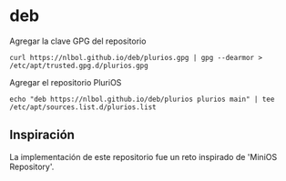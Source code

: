 # deb

Agregar la clave GPG del repositorio  

    curl https://nlbol.github.io/deb/plurios.gpg | gpg --dearmor > /etc/apt/trusted.gpg.d/plurios.gpg

Agregar el repositorio PluriOS  

    echo "deb https://nlbol.github.io/deb/plurios plurios main" | tee /etc/apt/sources.list.d/plurios.list


## Inspiración

La implementación de este repositorio fue un reto inspirado de 'MiniOS Repository'.  
